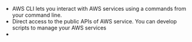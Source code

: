- AWS CLI lets you interact with AWS services using a commands from your command line.
- Direct access to the public APIs of AWS service. You can develop scripts to manage your AWS services
- 

